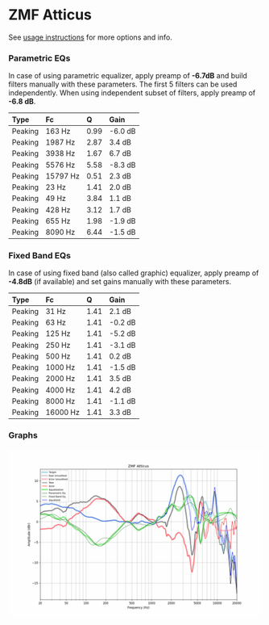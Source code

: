 # ZMF Atticus
See [usage instructions](https://github.com/jaakkopasanen/AutoEq#usage) for more options and info.

### Parametric EQs
In case of using parametric equalizer, apply preamp of **-6.7dB** and build filters manually
with these parameters. The first 5 filters can be used independently.
When using independent subset of filters, apply preamp of **-6.8 dB**.

| Type    | Fc       |    Q | Gain    |
|:--------|:---------|:-----|:--------|
| Peaking | 163 Hz   | 0.99 | -6.0 dB |
| Peaking | 1987 Hz  | 2.87 | 3.4 dB  |
| Peaking | 3938 Hz  | 1.67 | 6.7 dB  |
| Peaking | 5576 Hz  | 5.58 | -8.3 dB |
| Peaking | 15797 Hz | 0.51 | 2.3 dB  |
| Peaking | 23 Hz    | 1.41 | 2.0 dB  |
| Peaking | 49 Hz    | 3.84 | 1.1 dB  |
| Peaking | 428 Hz   | 3.12 | 1.7 dB  |
| Peaking | 655 Hz   | 1.98 | -1.9 dB |
| Peaking | 8090 Hz  | 6.44 | -1.5 dB |

### Fixed Band EQs
In case of using fixed band (also called graphic) equalizer, apply preamp of **-4.8dB**
(if available) and set gains manually with these parameters.

| Type    | Fc       |    Q | Gain    |
|:--------|:---------|:-----|:--------|
| Peaking | 31 Hz    | 1.41 | 2.1 dB  |
| Peaking | 63 Hz    | 1.41 | -0.2 dB |
| Peaking | 125 Hz   | 1.41 | -5.2 dB |
| Peaking | 250 Hz   | 1.41 | -3.1 dB |
| Peaking | 500 Hz   | 1.41 | 0.2 dB  |
| Peaking | 1000 Hz  | 1.41 | -1.5 dB |
| Peaking | 2000 Hz  | 1.41 | 3.5 dB  |
| Peaking | 4000 Hz  | 1.41 | 4.2 dB  |
| Peaking | 8000 Hz  | 1.41 | -1.1 dB |
| Peaking | 16000 Hz | 1.41 | 3.3 dB  |

### Graphs
![](./ZMF%20Atticus.png)